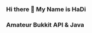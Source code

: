 ### Hi there 👋  My Name is HaDi
###  Amateur Bukkit API & Java

<!--
**HqDi96/HqDi96** is a ✨ _special_ ✨ repository because its `README.md` (this file) appears on your GitHub profile.

Here are some ideas to get you started:

- 🔭 I’m currently working on Myself
- 🌱 I’m currently learning Bukkit API & Java and Python
- 📫 How to reach me? HaaaaaaaaDiii#3840 or https://discord.gg/ABTf3VxhHA
